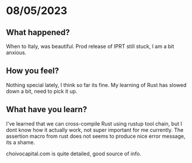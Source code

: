 # 08/05/2023
## What happened?

When to Italy, was beautiful. Prod release of IPRT still stuck, I am a bit anxious.

## How you feel?

Nothing special lately, I think so far its fine. My learning of Rust has slowed down a bit, need to pick it up.

## What have you learn?

I've learned that we can cross-compile Rust using rustup tool chain, but I dont know how it actually work, not super important for me currently. The assertion macro from rust does not seems to produce nice error message, its a shame.

choivocapital.com is quite detailed, good source of info.

